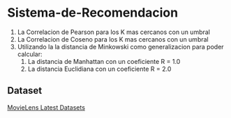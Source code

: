 # Sistema-de-Recomendacion



1. La Correlacion de Pearson para los K mas cercanos con un umbral
2. La Correlacion de Coseno para los K mas cercanos con un umbral
3. Utilizando la la distancia de Minkowski como generalizacion para poder calcular:
   1. La distancia de Manhattan con un coeficiente R = 1.0
   2. La distancia Euclidiana con un coeficiente R = 2.0
   
## Dataset

[MovieLens Latest Datasets](https://grouplens.org/datasets/movielens/latest/)


